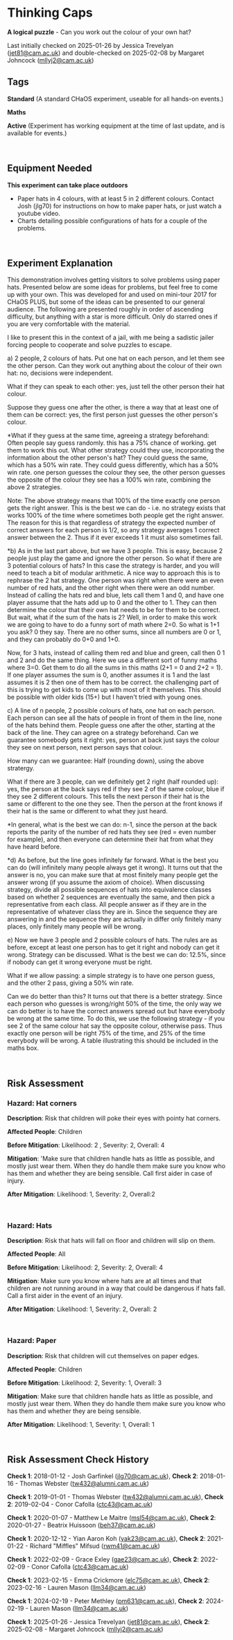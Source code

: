 # Thinking Caps

**A logical puzzle** - Can you work out the colour of your own hat?

Last initially checked on 2025-01-26 by Jessica Trevelyan (jet81@cam.ac.uk) and double-checked on 2025-02-08 by Margaret Johncock (mllyj2@cam.ac.uk)

## Tags
<!--- Start Tags (DO NOT REMOVE THIS COMMENT) --->

**Standard** (A standard CHaOS experiment, useable for all hands-on events.)

**Maths**

**Active** (Experiment has working equipment at the time of last update, and is available for events.)
<!--- End Tags (DO NOT REMOVE THIS COMMENT) --->

<br/>

## Equipment Needed 
**This experiment can take place outdoors**
- Paper hats in 4 colours, with at least 5 in 2 different colours. Contact Josh (jlg70) for instructions on how to make paper hats, or just watch a youtube video.
- Charts detailing possible configurations of hats for a couple of the problems.

<br/>

## Experiment Explanation 

This demonstration involves getting visitors to solve problems using paper hats. Presented below are some ideas for problems, but feel free to come up with your own. This was developed for and used on mini-tour 2017 for CHaOS PLUS, but some of the ideas can be presented to our general audience. The following are presented roughly in order of ascending difficulty, but anything with a star is more difficult. Only do starred ones if you are very comfortable with the material.

I like to present this in the context of a jail, with me being a sadistic jailer forcing people to cooperate and solve puzzles to escape.

a) 2 people, 2 colours of hats. Put one hat on each person, and let them see the other person. 
Can they work out anything about the colour of their own hat: no, decisions were independent.

What if they can speak to each other: yes, just tell the other person their hat colour.

Suppose they guess one after the other, is there a way that at least one of them can be correct: yes, the first person just guesses the other person's colour.

*What if they guess at the same time, agreeing a strategy beforehand: Often people say guess randomly. this has a 75% chance of working. get them to work this out. What other strategy could they use, incorporating the information about the other person's hat? They could guess the same, which has a 50% win rate. They could guess differently, which has a 50% win rate. one person guesses the colour they see, the other person guesses the opposite of the colour they see has a 100% win rate, combining the above 2 strategies.

Note: The above strategy means that 100% of the time exactly one person gets the right answer. This is the best we can do - i.e. no strategy exists that works 100% of the time where sometimes both people get the right answer. The reason for this is that regardless of strategy the expected number of correct answers for each person is 1/2, so any strategy averages 1 correct answer between the 2. Thus if it ever exceeds 1 it must also sometimes fail.

*b) As in the last part above, but we have 3 people. This is easy, because 2 people just play the game and ignore the other person. So what if there are 3 potential colours of hats? In this case the strategy is harder, and you will need to teach a bit of modular arithmetic. A nice way to approach this is to rephrase the 2 hat strategy. One person was right when there were an even number of red hats, and the other right when there were an odd number. Instead of calling the hats red and blue, lets call them 1 and 0, and have one player assume that the hats add up to 0 and the other to 1. They can then determine the colour that their own hat needs to be for them to be correct. But wait, what if the sum of the hats is 2? Well, in order to make this work we are going to have to do a funny sort of math where 2=0. So what is 1+1 you ask? 0 they say. There are no other sums, since all numbers are 0 or 1, and they can probably do 0+0 and 1+0. 

Now, for 3 hats, instead of calling them red and blue and green, call then 0 1 and 2 and do the same thing. Here we use a different sort of funny maths where 3=0. Get them to do all the sums in this maths (2+1 = 0 and 2+2 = 1). If one player assumes the sum is 0, another assumes it is 1 and the last assumes it is 2 then one of them has to be correct. the challenging part of this is trying to get kids to come up with most of it themselves. This should be possible with older kids (15+) but I haven't tried with young ones.

c) A line of n people, 2 possible colours of hats, one hat on each person. Each person can see all the hats of people in front of them in the line, none of the hats behind them. People guess one after the other, starting at the back of the line. They can agree on a strategy beforehand.
Can we guarantee somebody gets it right: yes, person at back just says the colour they see on next person, next person says that colour.

How many can we guarantee: Half (rounding down), using the above stratergy.

What if there are 3 people, can we definitely get 2 right (half rounded up): yes, the person at the back says red if they see 2 of the same colour, blue if they see 2 different colours. This tells the next person if their hat is the same or different to the one they see. Then the person at the front knows if their hat is the same or different to what they just heard.

*In general, what is the best we can do: n-1, since the person at the back reports the parity of the number of red hats they see (red = even number for example), and then everyone can determine their hat from what they have heard before.

*d) As before, but the line goes infinitely far forward. What is the best you can do (will infinitely many people always get it wrong). It turns out that the answer is no, you can make sure that at most finitely many people get the answer wrong (if you assume the axiom of choice). When discussing strategy, divide all possible sequences of hats into equivalence classes based on whether 2 sequences are eventually the same, and then pick a representative from each class. All people answer as if they are in the representative of whatever class they are in. Since the sequence they are answering in and the sequence they are actually in differ only finitely many places, only finitely many people will be wrong.

e) Now we have 3 people and 2 possible colours of hats. The rules are as before, except at least one person has to get it right and nobody can get it wrong. Strategy can be discussed.
What is the best we can do: 12.5%, since if nobody can get it wrong everyone must be right.

What if we allow passing: a simple strategy is to have one person guess, and the other 2 pass, giving a 50% win rate. 

Can we do better than this? It turns out that there is a better strategy. Since each person who guesses is wrong/right 50% of the time, the only way we can do better is to have the correct answers spread out but have everybody be wrong at the same time. To do this, we use the following strategy - if you see 2 of the same colour hat say the opposite colour, otherwise pass. Thus exactly one person will be right 75% of the time, and 25% of the time everybody will be wrong. A table illustrating this should be included in the maths box.





<br/>

## Risk Assessment

### **Hazard**: Hat corners

**Description**: Risk that children will poke their eyes with pointy hat corners.

**Affected People**: Children

**Before Mitigation**: Likelihood: 2 , Severity: 2, Overall: 4

**Mitigation**: 'Make sure that children handle hats as little as possible, and mostly just wear them. When they do handle them make sure you know who has them and whether they are being sensible.
Call first aider in case of injury.

**After Mitigation**: Likelihood: 1, Severity: 2, Overall:2 

<br/>

### **Hazard**: Hats

**Description**: Risk that hats will fall on floor and children will slip on them.

**Affected People**: All

**Before Mitigation**: Likelihood: 2, Severity: 2, Overall: 4 

**Mitigation**: Make sure you know where hats are at all times and that children are not running around in a way that could be dangerous if hats fall.
Call a first aider in the event of an injury.

**After Mitigation**: Likelihood: 1, Severity: 2, Overall: 2

<br/>

### **Hazard**: Paper

**Description**: Risk that children will cut themselves on paper edges.

**Affected People**: Children

**Before Mitigation**: Likelihood: 2, Severity: 1, Overall: 3

**Mitigation**: Make sure that children handle hats as little as possible, and mostly just wear them. When they do handle them make sure you know who has them and whether they are being sensible.

**After Mitigation**: Likelihood: 1, Severity: 1, Overall: 1

<br/>

## Risk Assessment Check History 

**Check 1**: 2018-01-12 - Josh Garfinkel (jlg70@cam.ac.uk), **Check 2**: 2018-01-16 - Thomas Webster (tw432@alumni.cam.ac.uk)

**Check 1**: 2019-01-01 - Thomas Webster (tw432@alumni.cam.ac.uk), **Check 2**: 2019-02-04 - Conor Cafolla (ctc43@cam.ac.uk)

**Check 1**: 2020-01-07 - Matthew Le Maitre (msl54@cam.ac.uk), **Check 2**: 2020-01-27 - Beatrix Huissoon (beh37@cam.ac.uk)

**Check 1**: 2020-12-12 - Yian Aaron Koh (yak23@cam.ac.uk), **Check 2**: 2021-01-22 - Richard "Miffles" Mifsud (rwm41@cam.ac.uk)

**Check 1**: 2022-02-09 - Grace Exley (gae23@cam.ac.uk), **Check 2**: 2022-02-09 - Conor Cafolla (ctc43@cam.ac.uk)

**Check 1**: 2023-02-15 - Emma Crickmore (elc75@cam.ac.uk), **Check 2**: 2023-02-16 - Lauren Mason (llm34@cam.ac.uk)

**Check 1**: 2024-02-19 - Peter Methley (pm631@cam.ac.uk), **Check 2**: 2024-02-19 - Lauren Mason (llm34@cam.ac.uk)

**Check 1**: 2025-01-26 - Jessica Trevelyan (jet81@cam.ac.uk), **Check 2**: 2025-02-08 - Margaret Johncock (mllyj2@cam.ac.uk)
